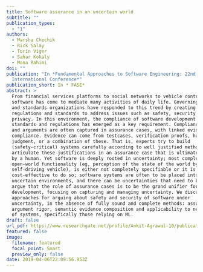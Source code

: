 ```yaml
---
title: Software assurance in an uncertain world
subtitle: ""
publication_types:
  - "1"
authors:
  - Marsha Chechik
  - Rick Salay
  - Torin Viger
  - Sahar Kokaly
  - Mona Rahimi
doi: ""
publication: "In *Fundamental Approaches to Software Engineering: 22nd
  International Conference*"
publication_short: In * FASE*
abstract: >
  From financial services platforms to social networks to vehicle control,
  software has come to mediate many activities of daily life. Governing bodies
  and standards organizations have responded to this trend by creating
  regulations and standards to address issues such as safety, security and
  privacy. In this environment, the compliance of software development to
  standards and regulations has emerged as a key requirement. Compliance claims
  and arguments are often captured in assurance cases, with linked evidence of
  compliance. Evidence can come from testcases, verification proofs, human
  judgment, or a combination of these. That is, experts try to build
  (safety-critical) systems carefully according to well justified methods and
  articulate these justifications in an assurance case that is ultimately judged
  by a human. Yet software is deeply rooted in uncertainty; most complex
  open-world functionality (eg, perception of the state of the world by a
  self-driving vehicle), is either not completely specifiable or it is not
  cost-effective to do so; software systems are often to be placed into
  uncertain environments, and there can be uncertainties that need to be We
  argue that the role of assurance cases is to be the grand unifier for software
  development, focusing on capturing and managing uncertainty. We discuss three
  approaches for arguing about safety and security of software under
  uncertainty, in the absence of fully sound and complete methods: assurance
  argument rigor, semantic evidence composition and applicability to new kinds
  of systems, specifically those relying on ML.
draft: false
url_pdf: https://www.researchgate.net/profile/Ankit-Agrawal-10/publication/335427254_Leveraging_Artifact_Trees_to_Evolve_and_Reuse_Safety_Cases/links/5d656c44299bf1f70b11f2b6/Leveraging-Artifact-Trees-to-Evolve-and-Reuse-Safety-Cases.pdf
featured: false
image:
  filename: featured
  focal_point: Smart
  preview_only: false
date: 2019-04-06T22:09:56.953Z
---
```

